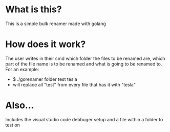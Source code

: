 # What is this?
This is a simple bulk renamer made with golang

# How does it work?
The user writes in their cmd which folder the files to be renamed are, which part of the file name is to be renamed and what is going to be renamed to. For an example:

- $ ./gorenamer folder test tesla
- will replace all "test" from every file that has it with "tesla"

# Also...
Includes the visual studio code debbuger setup and a file within a folder to test on